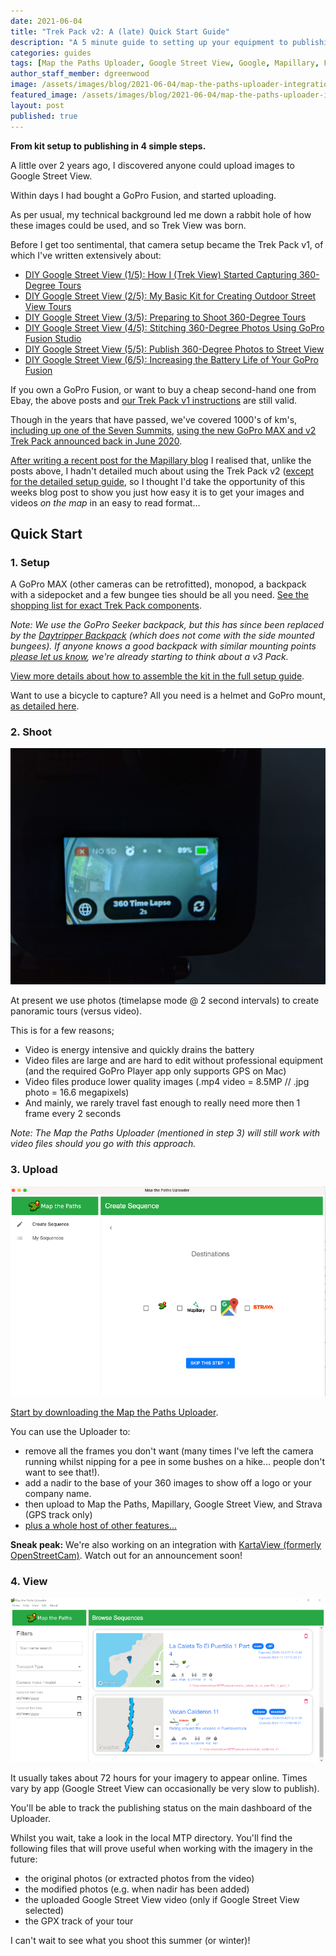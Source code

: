 ```yaml
---
date: 2021-06-04
title: "Trek Pack v2: A (late) Quick Start Guide"
description: "A 5 minute guide to setting up your equipment to publishing your off-road street-level imagery."
categories: guides
tags: [Map the Paths Uploader, Google Street View, Google, Mapillary, Facebook, Strava, KartaView]
author_staff_member: dgreenwood
image: /assets/images/blog/2021-06-04/map-the-paths-uploader-integrations-meta.jpg
featured_image: /assets/images/blog/2021-06-04/map-the-paths-uploader-integrations-sm.jpg
layout: post
published: true
---
```


**From kit setup to publishing in 4 simple steps.**

A little over 2 years ago, I discovered anyone could upload images to Google Street View.

Within days I had bought a GoPro Fusion, and started uploading.

As per usual, my technical background led me down a rabbit hole of how these images could be used, and so Trek View was born.

Before I get too sentimental, that camera setup became the Trek Pack v1, of which I've written extensively about:

* [DIY Google Street View (1/5): How I (Trek View) Started Capturing 360-Degree Tours](/blog/2019/diy-google-street-view-part-1-how-trek-view-started)
* [DIY Google Street View (2/5): My Basic Kit for Creating Outdoor Street View Tours](/blog/2019/diy-google-street-view-part-2-my-street-view-kit)
* [DIY Google Street View (3/5): Preparing to Shoot 360-Degree Tours](/blog/2019/diy-google-street-view-part-3-preparing-to-shoot)
* [DIY Google Street View (4/5): Stitching 360-Degree Photos Using GoPro Fusion Studio](/blog/2019/diy-google-street-view-part-4-processing-photos)
* [DIY Google Street View (5/5): Publish 360-Degree Photos to Street View](/blog/2019/diy-google-street-view-part-5-uploading-photos-using-your-computer) 
* [DIY Google Street View (6/5): Increasing the Battery Life of Your GoPro Fusion](/blog/2019/diy-google-street-view-part-6-increasing-gopro-fusion-battery-life)

If you own a GoPro Fusion, or want to buy a cheap second-hand one from Ebay, the above posts and [our Trek Pack v1 instructions](https://guides.trekview.org/trek-pack/v1) are still valid.

Though in the years that have passed, we've covered 1000's of km's, [including up one of the Seven Summits](/blog/2021/climbing-kilimanjaro-part-1-the-kit), [using the new GoPro MAX and v2 Trek Pack announced back in June 2020](/blog/2020/announcing-trek-pack-v2).

[After writing a recent post for the Mapillary blog](https://blog.mapillary.com/update/2021/05/26/trekking-kilimanjaro.html) I realised that, unlike the posts above, I hadn't detailed much about using the Trek Pack v2 ([except for the detailed setup guide](https://guides.trekview.org/trek-pack/v2), so I thought I'd take the opportunity of this weeks blog post to show you just how easy it is to get your images and videos _on the map_ in an easy to read format...

## Quick Start

### 1. Setup

A GoPro MAX (other cameras can be retrofitted), monopod, a backpack with a sidepocket and a few bungee ties should be all you need. [See the shopping list for exact Trek Pack components](https://guides.trekview.org/trek-pack/v2/the-kit).

_Note: We use the GoPro Seeker backpack, but this has since been replaced by the [Daytripper Backpack](https://gopro.com/en/gb/shop/lifestyle-gear/daytripper-backpack/ABDAY-001.html) (which does not come with the side mounted bungees). If anyone knows a good backpack with similar mounting points [please let us know](/contact), we're already starting to think about a v3 Pack._

[View more details about how to assemble the kit in the full setup guide](https://guides.trekview.org/trek-pack/v2/kit-setup).

Want to use a bicycle to capture? All you need is a helmet and GoPro mount, [as detailed here](https://guides.trekview.org/trek-pack/v2/the-kit#whats-in-the-box).

### 2. Shoot

<img class="img-fluid" src="/assets/images/blog/2021-06-04/trek-pack-2-gopro-max-timelapse.jpeg" alt="Trek Pack v2 Timelapse mode" title="Trek Pack v2 Timelapse mode" />

At present we use photos (timelapse mode @ 2 second intervals) to create panoramic tours (versus video).

This is for a few reasons;

* Video is energy intensive and quickly drains the battery
* Video files are large and are hard to edit without professional equipment (and the required GoPro Player app only supports GPS on Mac)
* Video files produce lower quality images (.mp4 video = 8.5MP // .jpg photo = 16.6 megapixels)
* And mainly, we rarely travel fast enough to really need more then 1 frame every 2 seconds

_Note: The Map the Paths Uploader (mentioned in step 3) will still work with video files should you go with this approach._

### 3. Upload

<img class="img-fluid" src="/assets/images/blog/2021-06-04/map-the-paths-uploader-integrations-sm.jpg" alt="Map the Paths Uploader Integrations" title="Map the Paths Uploader Integrations" />

[Start by downloading the Map the Paths Uploader](https://www.mapthepaths.com/uploader).

You can use the Uploader to:

* remove all the frames you don't want (many times I've left the camera running whilst nipping for a pee in some bushes on a hike... people don't want to see that!).
* add a nadir to the base of your 360 images to show off a logo or your company name.
* then upload to Map the Paths, Mapillary, Google Street View, and Strava (GPS track only)
* [plus a whole host of other features...](https://www.mapthepaths.com/uploader)

**Sneak peak:** We're also working on an integration with [KartaView (formerly OpenStreetCam)](https://kartaview.org/map/@-6.407518221863476,107.04770438649952,8z). Watch out for an announcement soon!

### 4. View

<img class="img-fluid" src="/assets/images/blog/2021-06-04/map-the-paths-uploader-index.jpeg" alt="Map the Paths Uploader" title="Map the Paths Uploader" />

It usually takes about 72 hours for your imagery to appear online. Times vary by app (Google Street View can occasionally be very slow to publish).

You'll be able to track the publishing status on the main dashboard of the Uploader.

Whilst you wait, take a look in the local MTP directory. You'll find the following files that will prove useful when working with the imagery in the future: 

* the original photos (or extracted photos from the video)
* the modified photos (e.g. when nadir has been added)
* the uploaded Google Street View video (only if Google Street View selected)
* the GPX track of your tour

I can't wait to see what you shoot this summer (or winter)!